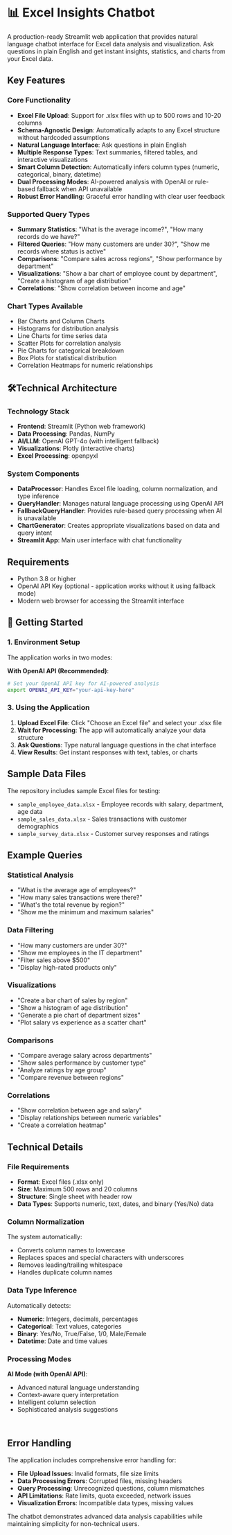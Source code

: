 # 📊 Excel Insights Chatbot

A production-ready Streamlit web application that provides natural language chatbot interface for Excel data analysis and visualization. Ask questions in plain English and get instant insights, statistics, and charts from your Excel data.

##  Key Features

### Core Functionality
- **Excel File Upload**: Support for .xlsx files with up to 500 rows and 10-20 columns
- **Schema-Agnostic Design**: Automatically adapts to any Excel structure without hardcoded assumptions
- **Natural Language Interface**: Ask questions in plain English
- **Multiple Response Types**: Text summaries, filtered tables, and interactive visualizations
- **Smart Column Detection**: Automatically infers column types (numeric, categorical, binary, datetime)
- **Dual Processing Modes**: AI-powered analysis with OpenAI or rule-based fallback when API unavailable
- **Robust Error Handling**: Graceful error handling with clear user feedback

### Supported Query Types
- **Summary Statistics**: "What is the average income?", "How many records do we have?"
- **Filtered Queries**: "How many customers are under 30?", "Show me records where status is active"
- **Comparisons**: "Compare sales across regions", "Show performance by department"
- **Visualizations**: "Show a bar chart of employee count by department", "Create a histogram of age distribution"
- **Correlations**: "Show correlation between income and age"

### Chart Types Available
- Bar Charts and Column Charts
- Histograms for distribution analysis
- Line Charts for time series data
- Scatter Plots for correlation analysis
- Pie Charts for categorical breakdown
- Box Plots for statistical distribution
- Correlation Heatmaps for numeric relationships

## 🛠Technical Architecture

### Technology Stack
- **Frontend**: Streamlit (Python web framework)
- **Data Processing**: Pandas, NumPy
- **AI/LLM**: OpenAI GPT-4o (with intelligent fallback)
- **Visualizations**: Plotly (interactive charts)
- **Excel Processing**: openpyxl

### System Components
- **DataProcessor**: Handles Excel file loading, column normalization, and type inference
- **QueryHandler**: Manages natural language processing using OpenAI API
- **FallbackQueryHandler**: Provides rule-based query processing when AI is unavailable
- **ChartGenerator**: Creates appropriate visualizations based on data and query intent
- **Streamlit App**: Main user interface with chat functionality

## Requirements

- Python 3.8 or higher
- OpenAI API Key (optional - application works without it using fallback mode)
- Modern web browser for accessing the Streamlit interface

## 🚀 Getting Started

### 1. Environment Setup
The application works in two modes:

**With OpenAI API (Recommended)**:
```bash
# Set your OpenAI API key for AI-powered analysis
export OPENAI_API_KEY="your-api-key-here"
```

### 3. Using the Application

1. **Upload Excel File**: Click "Choose an Excel file" and select your .xlsx file
2. **Wait for Processing**: The app will automatically analyze your data structure
3. **Ask Questions**: Type natural language questions in the chat interface
4. **View Results**: Get instant responses with text, tables, or charts

##  Sample Data Files

The repository includes sample Excel files for testing:

- `sample_employee_data.xlsx` - Employee records with salary, department, age data
- `sample_sales_data.xlsx` - Sales transactions with customer demographics
- `sample_survey_data.xlsx` - Customer survey responses and ratings

## Example Queries

### Statistical Analysis
- "What is the average age of employees?"
- "How many sales transactions were there?"
- "What's the total revenue by region?"
- "Show me the minimum and maximum salaries"

### Data Filtering
- "How many customers are under 30?"
- "Show me employees in the IT department"
- "Filter sales above $500"
- "Display high-rated products only"

### Visualizations
- "Create a bar chart of sales by region"
- "Show a histogram of age distribution"
- "Generate a pie chart of department sizes"
- "Plot salary vs experience as a scatter chart"

### Comparisons
- "Compare average salary across departments"
- "Show sales performance by customer type"
- "Analyze ratings by age group"
- "Compare revenue between regions"

### Correlations
- "Show correlation between age and salary"
- "Display relationships between numeric variables"
- "Create a correlation heatmap"

## Technical Details

### File Requirements
- **Format**: Excel files (.xlsx only)
- **Size**: Maximum 500 rows and 20 columns
- **Structure**: Single sheet with header row
- **Data Types**: Supports numeric, text, dates, and binary (Yes/No) data

### Column Normalization
The system automatically:
- Converts column names to lowercase
- Replaces spaces and special characters with underscores
- Removes leading/trailing whitespace
- Handles duplicate column names

### Data Type Inference
Automatically detects:
- **Numeric**: Integers, decimals, percentages
- **Categorical**: Text values, categories
- **Binary**: Yes/No, True/False, 1/0, Male/Female
- **Datetime**: Date and time values

### Processing Modes

**AI Mode (with OpenAI API)**:
- Advanced natural language understanding
- Context-aware query interpretation
- Intelligent column selection
- Sophisticated analysis suggestions

```


```

## Error Handling

The application includes comprehensive error handling for:
- **File Upload Issues**: Invalid formats, file size limits
- **Data Processing Errors**: Corrupted files, missing headers
- **Query Processing**: Unrecognized questions, column mismatches
- **API Limitations**: Rate limits, quota exceeded, network issues
- **Visualization Errors**: Incompatible data types, missing values



The chatbot demonstrates advanced data analysis capabilities while maintaining simplicity for non-technical users.
